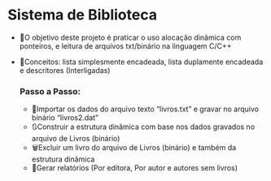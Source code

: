 # Sistema de Biblioteca
- 🎯O objetivo deste projeto é praticar o uso alocação dinâmica com ponteiros, e leitura de arquivos txt/binário na linguagem C/C++
- 📕Conceitos: lista simplesmente encadeada, lista duplamente encadeada e descritores (Interligadas)

  ### Passo a Passo:
  -  📄Importar os dados do arquivo texto “livros.txt” e gravar no arquivo binário “livros2.dat”
  -  🔃Construir a estrutura dinâmica com base nos dados gravados no arquivo de Livros (binário)
  -  🗑️Excluir um livro do arquivo de Livros (binário) e também da estrutura dinâmica
  -  📜Gerar relatórios (Por editora, Por autor e autores sem livros)
  
